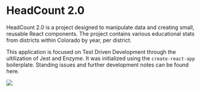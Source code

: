 # HeadCount 2.0

HeadCount 2.0 is a project designed to manipulate data and creating small, reusable React components.  The project contains various educational stats from districts within Colorado by year, per district.  

This application is focused on Test Driven Development through the ultilization of Jest and Enzyme. It was initialized using the `create-react-app` boilerplate. Standing issues and further development notes can be found here.



![](http://i.imgur.com/KpSdTaW.png)  
 
